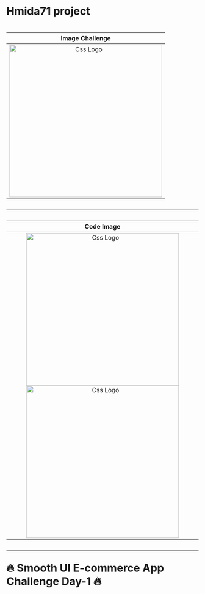 <h1>Hmida71 project<h1><table><thead><tr><th align="center">Image Challenge</th></tr></thead><tbody><tr><td align="center">
  <a target="_blank" rel="" href="https://user-images.githubusercontent.com/69757558/194782923-64a03c36-c63c-4df8-8100-dbf4627bc888.png">
  <img src="https://user-images.githubusercontent.com/69757558/194782923-64a03c36-c63c-4df8-8100-dbf4627bc888.png" alt="Css Logo" with="200" height="400"/>
  </a> </td></tr>
</tbody>
</table>
<hr>
<table>
<thead>
<tr>
  <th align="center">Code Image</th>
</tr>
</thead>
<tbody>
<tr>
  <td align="center">
  <a target="_blank" rel="" href="https://user-images.githubusercontent.com/69757558/194782927-54af3046-a29f-4b03-af64-7ee2878f9d93.jpg">
  <img src="https://user-images.githubusercontent.com/69757558/194782927-54af3046-a29f-4b03-af64-7ee2878f9d93.jpg" alt="Css Logo" with="200" height="400"/>
    </a>
    <a target="_blank" rel="" href="https://user-images.githubusercontent.com/69757558/194782925-c7f30e9c-a0b4-4c14-b642-e4eec72671d8.jpg">
     <img src="https://user-images.githubusercontent.com/69757558/194782925-c7f30e9c-a0b4-4c14-b642-e4eec72671d8.jpg" alt="Css Logo" with="200" height="400"/>
  </a></td>
</tr>
</tbody>
</table>
 <hr>
 🔥 Smooth UI E-commerce App Challenge Day-1 🔥
